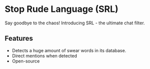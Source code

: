 # Stop Rude Language (SRL)

Say goodbye to the chaos! Introducing SRL - the ultimate chat filter.

## [](https://github.com/TitanEmbeds/Titan#features)Features

-   Detects a huge amount of swear words in its database.
-   Direct mentions when detected
-   Open-source
